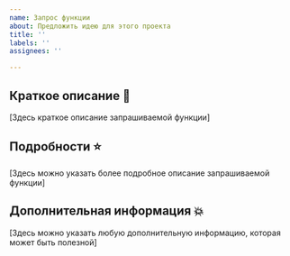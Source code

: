 ```yaml
---
name: Запрос функции
about: Предложить идею для этого проекта
title: ''
labels: ''
assignees: ''

---
```


## Краткое описание 🔮
[Здесь краткое описание запрашиваемой функции]

## Подробности ⭐
[Здесь можно указать более подробное описание запрашиваемой функции]

## Дополнительная информация 💥
[Здесь можно указать любую дополнительную информацию, которая может быть полезной]
